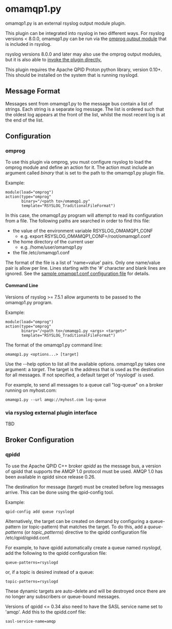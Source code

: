 # omamqp1.py #

omamqp1.py is an external rsyslog output module plugin.

This plugin can be integrated into rsyslog in two different ways. For
rsyslog versions < 8.0.0, omamqp1.py can be run via the [omprog output
module](http://www.rsyslog.com/doc/omprog.html) that is included in rsyslog.

rsyslog versions 8.0.0 and later may also use the omprog output
modules, but it is also able to [invoke the plugin
directly.](http://www.rsyslog.com/writing-external-output-plugins-for-rsyslog/)

This plugin requires the Apache QPID Proton python library, version
0.10+.  This should be installed on the system that is running
rsyslogd.


## Message Format ##

Messages sent from omamqp1.py to the message bus contain a list of
strings.  Each string is a separate log message.  The list is ordered
such that the oldest log appears at the front of the list, whilst the
most recent log is at the end of the list.


## Configuration ##

### omprog ###

To use this plugin via omprog, you must configure rsyslog to load the
omprog module and define an action for it.  The action must include an
argument called _binary_ that is set to the path to the omamqp1.py
plugin file.

Example:

    module(load="omprog")
    action(type="omprog"
           binary="/<path to>/omamqp1.py"
           template="RSYSLOG_TraditionalFileFormat")

In this case, the omamqp1.py program will attempt to read its
configuration from a file.  The following paths are searched in order
to find this file:

* the value of the environment variable RSYSLOG_OMAMQP1_CONF
  - e.g. export RSYSLOG_OMAMQP1_CONF=/root/omamqp1.conf
* the home directory of the current user
  - e.g. /home/user/omamqp1.py
* the file /etc/omamqp1.conf

The format of the file is a list of 'name=value' pairs.  Only one
name/value pair is allow per line.  Lines starting with the '#'
character and blank lines are ignored.  See the [sample omamqp1.conf
configuration file](./omamqp1.conf) for details.

#### Command Line ####

Versions of rsyslog >= 7.5.1 allow arguments to be passed to the
omamqp1.py program.

Example:

    module(load="omprog")
    action(type="omprog"
           binary="/<path to>/omamqp1.py <args> <target>"
           template="RSYSLOG_TraditionalFileFormat")

The format of the omamqp1.py command line:

    omamqp1.py <options...> [target]

Use the --help option to list all the available options.  omamqp1.py
takes one argument: a _target_.  The target is the address that is used
as the destination for all messages.  If not specified, a default
target of 'rsyslogd' is used.

For example, to send all messages to a queue call "log-queue" on a
broker running on myhost.com:

    omamqp1.py --url amqp://myhost.com log-queue

### via rsyslog external plugin interface ###

TBD

## Broker Configuration ##

### qpidd ###

To use the Apache QPID C++ broker _qpidd_ as the message bus, a
version of qpidd that supports the AMQP 1.0 protocol must be used.
AMQP 1.0 has been available in qpidd since release 0.26.

The destination for message (target) must be created before log
messages arrive.  This can be done using the qpid-config tool.

Example:

    qpid-config add queue rsyslogd

Alternatively, the target can be created on demand by configuring a
queue-pattern (or topic-pattern) that matches the target.  To do this,
add a _queue-patterns_ (or _topic_patterns_) directive to the qpidd
configuration file /etc/qpid/qpidd.conf.

For example, to have qpidd automatically create a queue named
_rsyslogd_, add the following to the qpidd configuration file:

    queue-patterns=rsyslogd

or, if a topic is desired instead of a queue:

    topic-patterns=rsyslogd

These dynamic targets are auto-delete and will be destroyed once there
are no longer any subscribers or queue-bound messages.

Versions of qpidd <= 0.34 also need to have the SASL service name set
to 'amqp'. Add this to the qpidd.conf file:

    sasl-service-name=amqp

